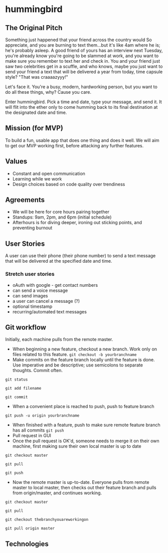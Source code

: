 # hummingbird

## The Original Pitch

Something just happened that your friend across the country would So appreciate, and you are burning to text them...but it's like 4am where he is; he's probably asleep. A good friend of yours has an interview next Tuesday, you're already know you're going to be slammed at work, and you want to make sure you remember to text her and check in. You and your friend just saw two celebrities get in a scuffle, and who knows, maybe you just want to send your friend a text that will be delivered a year from today, time capsule style? "That was craaaazyyy!"

Let's face it. You're a busy, modern, hardworking person, but you want to do all these things, why? Cause you care.

Enter hummingbird. Pick a time and date, type your message, and send it. It will flit into the ether only to come humming back to its final destination at the designated date and time.

## Mission (for MVP)

To build a fun, usable app that does one thing and does it well.
We will aim to get our MVP working first, before attacking any further features.


## Values
- Constant and open communication
- Learning while we work
- Design choices based on code quality over trendiness

## Agreements
- We will be here for core hours pairing together
- Standups: 9am, 2pm, and 6pm (initial schedule)
- Afterhours is for diving deeper, ironing out sticking points, and preventing burnout

## User Stories
A user can use their phone (their phone number) to send a text message that will be delivered at the specified date and time.


### Stretch user stories
- oAuth with google - get contact numbers
- can send a voice message
- can send images
- a user can cancel a message (?)
- optional timestamp
- recurring/automated text messages


## Git workflow
Initially, each machine pulls from the remote master.
- When beginning a new feature, checkout a new branch. Work only on files related to this feature.
`git checkout -b yourbranchname`
- Make commits on the feature branch locally until the feature is done. Use imperative and be descriptive; use semicolons to separate thoughts. Commit often.

`git status`

`git add filename`

`git commit`

- When a convenient place is reached to push, push to feature branch

`git push -u origin yourbranchname`

- When finished with a feature, push to make sure remote feature branch has all commits
`git push`
- Pull request in GUI
- Once the pull request is OK'd, someone needs to merge it on their own machine, first making sure their own local master is up to date

`git checkout master`

`git pull`

`git push`

- Now the remote master is up-to-date. Everyone pulls from remote master to local master, then checks out their feature branch and pulls from origin/master, and continues working.

`git checkout master`

`git pull`

`git checkout thebranchyouareworkingon`

`git pull origin master`

## Technologies